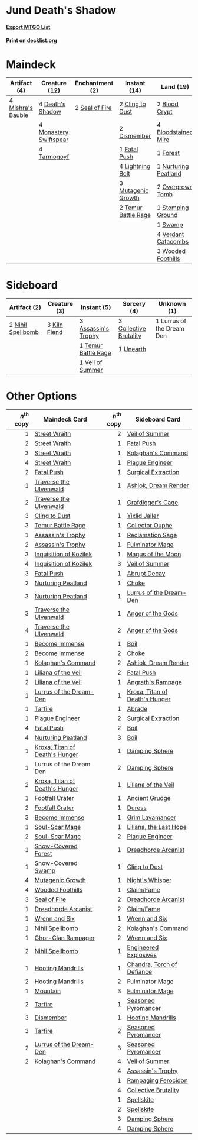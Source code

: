 # Jund Death's Shadow

#### [Export MTGO List](../collection/Jund%20Death's%20Shadow/Jund%20Death's%20Shadow.txt)
#### [Print on decklist.org](http://decklist.org/?deckmain=2%09Blood%20Crypt%0A4%09Bloodstained%20Mire%0A2%09Cling%20to%20Dust%0A2%09Crash%20Through%0A4%09Death's%20Shadow%0A2%09Dismember%0A1%09Fatal%20Push%0A1%09Forest%0A2%09Inquisition%20of%20Kozilek%0A4%09Lightning%20Bolt%0A4%09Mishra's%20Bauble%0A4%09Monastery%20Swiftspear%0A3%09Mutagenic%20Growth%0A1%09Nurturing%20Peatland%0A2%09Overgrown%20Tomb%0A2%09Seal%20of%20Fire%0A1%09Stomping%20Ground%0A1%09Swamp%0A4%09Tarmogoyf%0A2%09Temur%20Battle%20Rage%0A4%09Thoughtseize%0A1%09Unearth%0A4%09Verdant%20Catacombs%0A3%09Wooded%20Foothills&deckside=3%09Assassin's%20Trophy%0A3%09Collective%20Brutality%0A3%09Kiln%20Fiend%0A1%09Lurrus%20of%20the%20Dream%20Den%0A2%09Nihil%20Spellbomb%0A1%09Temur%20Battle%20Rage%0A1%09Unearth%0A1%09Veil%20of%20Summer)
# Maindeck

|                                        Artifact (4)                                        |                                          Creature (12)                                          |                                     Enchantment (2)                                     |                                         Instant (14)                                         |                                           Land (19)                                           |                                            Sorcery (9)                                            |
|--------------------------------------------------------------------------------------------|-------------------------------------------------------------------------------------------------|-----------------------------------------------------------------------------------------|----------------------------------------------------------------------------------------------|-----------------------------------------------------------------------------------------------|---------------------------------------------------------------------------------------------------|
|4 [Mishra's Bauble](http://gatherer.wizards.com/Pages/Card/Details.aspx?multiverseid=122122)|4 [Death's Shadow](http://gatherer.wizards.com/Pages/Card/Details.aspx?multiverseid=425889)      |2 [Seal of Fire](http://gatherer.wizards.com/Pages/Card/Details.aspx?multiverseid=185817)|2 [Cling to Dust](http://gatherer.wizards.com/Pages/Card/Details.aspx?multiverseid=476338)    |2 [Blood Crypt](http://gatherer.wizards.com/Pages/Card/Details.aspx?multiverseid=97102)        |2 [Crash Through](http://gatherer.wizards.com/Pages/Card/Details.aspx?multiverseid=430777)         |
|                                                                                            |4 [Monastery Swiftspear](http://gatherer.wizards.com/Pages/Card/Details.aspx?multiverseid=438706)|                                                                                         |2 [Dismember](http://gatherer.wizards.com/Pages/Card/Details.aspx?multiverseid=382182)        |4 [Bloodstained Mire](http://gatherer.wizards.com/Pages/Card/Details.aspx?multiverseid=405094) |2 [Inquisition of Kozilek](http://gatherer.wizards.com/Pages/Card/Details.aspx?multiverseid=416897)|
|                                                                                            |4 [Tarmogoyf](http://gatherer.wizards.com/Pages/Card/Details.aspx?multiverseid=136142)           |                                                                                         |1 [Fatal Push](http://gatherer.wizards.com/Pages/Card/Details.aspx?multiverseid=423724)       |1 [Forest](http://gatherer.wizards.com/Pages/Card/Details.aspx?multiverseid=439860)            |4 [Thoughtseize](http://gatherer.wizards.com/Pages/Card/Details.aspx?multiverseid=438676)          |
|                                                                                            |                                                                                                 |                                                                                         |4 [Lightning Bolt](http://gatherer.wizards.com/Pages/Card/Details.aspx?multiverseid=806)      |1 [Nurturing Peatland](http://gatherer.wizards.com/Pages/Card/Details.aspx?multiverseid=464192)|1 [Unearth](http://gatherer.wizards.com/Pages/Card/Details.aspx?multiverseid=442102)               |
|                                                                                            |                                                                                                 |                                                                                         |3 [Mutagenic Growth](http://gatherer.wizards.com/Pages/Card/Details.aspx?multiverseid=397717) |2 [Overgrown Tomb](http://gatherer.wizards.com/Pages/Card/Details.aspx?multiverseid=405103)    |                                                                                                   |
|                                                                                            |                                                                                                 |                                                                                         |2 [Temur Battle Rage](http://gatherer.wizards.com/Pages/Card/Details.aspx?multiverseid=391940)|1 [Stomping Ground](http://gatherer.wizards.com/Pages/Card/Details.aspx?multiverseid=405110)   |                                                                                                   |
|                                                                                            |                                                                                                 |                                                                                         |                                                                                              |1 [Swamp](http://gatherer.wizards.com/Pages/Card/Details.aspx?multiverseid=439858)             |                                                                                                   |
|                                                                                            |                                                                                                 |                                                                                         |                                                                                              |4 [Verdant Catacombs](http://gatherer.wizards.com/Pages/Card/Details.aspx?multiverseid=405113) |                                                                                                   |
|                                                                                            |                                                                                                 |                                                                                         |                                                                                              |3 [Wooded Foothills](http://gatherer.wizards.com/Pages/Card/Details.aspx?multiverseid=405116)  |                                                                                                   |


# Sideboard

|                                        Artifact (2)                                        |                                     Creature (3)                                      |                                         Instant (5)                                          |                                           Sorcery (4)                                           |       Unknown (1)       |
|--------------------------------------------------------------------------------------------|---------------------------------------------------------------------------------------|----------------------------------------------------------------------------------------------|-------------------------------------------------------------------------------------------------|-------------------------|
|2 [Nihil Spellbomb](http://gatherer.wizards.com/Pages/Card/Details.aspx?multiverseid=442215)|3 [Kiln Fiend](http://gatherer.wizards.com/Pages/Card/Details.aspx?multiverseid=416924)|3 [Assassin's Trophy](http://gatherer.wizards.com/Pages/Card/Details.aspx?multiverseid=452902)|3 [Collective Brutality](http://gatherer.wizards.com/Pages/Card/Details.aspx?multiverseid=414380)|1 Lurrus of the Dream Den|
|                                                                                            |                                                                                       |1 [Temur Battle Rage](http://gatherer.wizards.com/Pages/Card/Details.aspx?multiverseid=391940)|1 [Unearth](http://gatherer.wizards.com/Pages/Card/Details.aspx?multiverseid=442102)             |                         |
|                                                                                            |                                                                                       |1 [Veil of Summer](http://gatherer.wizards.com/Pages/Card/Details.aspx?multiverseid=466952)   |                                                                                                 |                         |


# Other Options

|*n*<sup>th</sup> copy|                                              Maindeck Card                                              |*n*<sup>th</sup> copy|                                             Sideboard Card                                              |
|--------------------:|---------------------------------------------------------------------------------------------------------|--------------------:|---------------------------------------------------------------------------------------------------------|
|                    1|[Street Wraith](http://gatherer.wizards.com/Pages/Card/Details.aspx?multiverseid=442097)                 |                    2|[Veil of Summer](http://gatherer.wizards.com/Pages/Card/Details.aspx?multiverseid=466952)                |
|                    2|[Street Wraith](http://gatherer.wizards.com/Pages/Card/Details.aspx?multiverseid=442097)                 |                    1|[Fatal Push](http://gatherer.wizards.com/Pages/Card/Details.aspx?multiverseid=423724)                    |
|                    3|[Street Wraith](http://gatherer.wizards.com/Pages/Card/Details.aspx?multiverseid=442097)                 |                    1|[Kolaghan's Command](http://gatherer.wizards.com/Pages/Card/Details.aspx?multiverseid=394613)            |
|                    4|[Street Wraith](http://gatherer.wizards.com/Pages/Card/Details.aspx?multiverseid=442097)                 |                    1|[Plague Engineer](http://gatherer.wizards.com/Pages/Card/Details.aspx?multiverseid=464049)               |
|                    2|[Fatal Push](http://gatherer.wizards.com/Pages/Card/Details.aspx?multiverseid=423724)                    |                    1|[Surgical Extraction](http://gatherer.wizards.com/Pages/Card/Details.aspx?multiverseid=397706)           |
|                    1|[Traverse the Ulvenwald](http://gatherer.wizards.com/Pages/Card/Details.aspx?multiverseid=409998)        |                    1|[Ashiok, Dream Render](http://gatherer.wizards.com/Pages/Card/Details.aspx?multiverseid=461155)          |
|                    2|[Traverse the Ulvenwald](http://gatherer.wizards.com/Pages/Card/Details.aspx?multiverseid=409998)        |                    1|[Grafdigger's Cage](http://gatherer.wizards.com/Pages/Card/Details.aspx?multiverseid=278452)             |
|                    3|[Cling to Dust](http://gatherer.wizards.com/Pages/Card/Details.aspx?multiverseid=476338)                 |                    1|[Yixlid Jailer](http://gatherer.wizards.com/Pages/Card/Details.aspx?multiverseid=130702)                 |
|                    3|[Temur Battle Rage](http://gatherer.wizards.com/Pages/Card/Details.aspx?multiverseid=391940)             |                    1|[Collector Ouphe](http://gatherer.wizards.com/Pages/Card/Details.aspx?multiverseid=464107)               |
|                    1|[Assassin's Trophy](http://gatherer.wizards.com/Pages/Card/Details.aspx?multiverseid=452902)             |                    1|[Reclamation Sage](http://gatherer.wizards.com/Pages/Card/Details.aspx?multiverseid=389651)              |
|                    2|[Assassin's Trophy](http://gatherer.wizards.com/Pages/Card/Details.aspx?multiverseid=452902)             |                    1|[Fulminator Mage](http://gatherer.wizards.com/Pages/Card/Details.aspx?multiverseid=397686)               |
|                    3|[Inquisition of Kozilek](http://gatherer.wizards.com/Pages/Card/Details.aspx?multiverseid=416897)        |                    1|[Magus of the Moon](http://gatherer.wizards.com/Pages/Card/Details.aspx?multiverseid=136152)             |
|                    4|[Inquisition of Kozilek](http://gatherer.wizards.com/Pages/Card/Details.aspx?multiverseid=416897)        |                    3|[Veil of Summer](http://gatherer.wizards.com/Pages/Card/Details.aspx?multiverseid=466952)                |
|                    3|[Fatal Push](http://gatherer.wizards.com/Pages/Card/Details.aspx?multiverseid=423724)                    |                    1|[Abrupt Decay](http://gatherer.wizards.com/Pages/Card/Details.aspx?multiverseid=456061)                  |
|                    2|[Nurturing Peatland](http://gatherer.wizards.com/Pages/Card/Details.aspx?multiverseid=464192)            |                    1|[Choke](http://gatherer.wizards.com/Pages/Card/Details.aspx?multiverseid=45431)                          |
|                    3|[Nurturing Peatland](http://gatherer.wizards.com/Pages/Card/Details.aspx?multiverseid=464192)            |                    1|[Lurrus of the Dream-Den](http://gatherer.wizards.com/Pages/Card/Details.aspx?multiverseid=479746)       |
|                    3|[Traverse the Ulvenwald](http://gatherer.wizards.com/Pages/Card/Details.aspx?multiverseid=409998)        |                    1|[Anger of the Gods](http://gatherer.wizards.com/Pages/Card/Details.aspx?multiverseid=438682)             |
|                    4|[Traverse the Ulvenwald](http://gatherer.wizards.com/Pages/Card/Details.aspx?multiverseid=409998)        |                    2|[Anger of the Gods](http://gatherer.wizards.com/Pages/Card/Details.aspx?multiverseid=438682)             |
|                    1|[Become Immense](http://gatherer.wizards.com/Pages/Card/Details.aspx?multiverseid=386487)                |                    1|[Boil](http://gatherer.wizards.com/Pages/Card/Details.aspx?multiverseid=14630)                           |
|                    2|[Become Immense](http://gatherer.wizards.com/Pages/Card/Details.aspx?multiverseid=386487)                |                    2|[Choke](http://gatherer.wizards.com/Pages/Card/Details.aspx?multiverseid=45431)                          |
|                    1|[Kolaghan's Command](http://gatherer.wizards.com/Pages/Card/Details.aspx?multiverseid=394613)            |                    2|[Ashiok, Dream Render](http://gatherer.wizards.com/Pages/Card/Details.aspx?multiverseid=461155)          |
|                    1|[Liliana of the Veil](http://gatherer.wizards.com/Pages/Card/Details.aspx?multiverseid=235597)           |                    2|[Fatal Push](http://gatherer.wizards.com/Pages/Card/Details.aspx?multiverseid=423724)                    |
|                    2|[Liliana of the Veil](http://gatherer.wizards.com/Pages/Card/Details.aspx?multiverseid=235597)           |                    1|[Angrath's Rampage](http://gatherer.wizards.com/Pages/Card/Details.aspx?multiverseid=461112)             |
|                    1|[Lurrus of the Dream-Den](http://gatherer.wizards.com/Pages/Card/Details.aspx?multiverseid=479746)       |                    1|[Kroxa, Titan of Death's Hunger](http://gatherer.wizards.com/Pages/Card/Details.aspx?multiverseid=476472)|
|                    1|[Tarfire](http://gatherer.wizards.com/Pages/Card/Details.aspx?multiverseid=157921)                       |                    1|[Abrade](http://gatherer.wizards.com/Pages/Card/Details.aspx?multiverseid=430772)                        |
|                    1|[Plague Engineer](http://gatherer.wizards.com/Pages/Card/Details.aspx?multiverseid=464049)               |                    2|[Surgical Extraction](http://gatherer.wizards.com/Pages/Card/Details.aspx?multiverseid=397706)           |
|                    4|[Fatal Push](http://gatherer.wizards.com/Pages/Card/Details.aspx?multiverseid=423724)                    |                    2|[Boil](http://gatherer.wizards.com/Pages/Card/Details.aspx?multiverseid=14630)                           |
|                    4|[Nurturing Peatland](http://gatherer.wizards.com/Pages/Card/Details.aspx?multiverseid=464192)            |                    3|[Boil](http://gatherer.wizards.com/Pages/Card/Details.aspx?multiverseid=14630)                           |
|                    1|[Kroxa, Titan of Death's Hunger](http://gatherer.wizards.com/Pages/Card/Details.aspx?multiverseid=476472)|                    1|[Damping Sphere](http://gatherer.wizards.com/Pages/Card/Details.aspx?multiverseid=443101)                |
|                    1|Lurrus of the Dream Den                                                                                  |                    2|[Damping Sphere](http://gatherer.wizards.com/Pages/Card/Details.aspx?multiverseid=443101)                |
|                    2|[Kroxa, Titan of Death's Hunger](http://gatherer.wizards.com/Pages/Card/Details.aspx?multiverseid=476472)|                    1|[Liliana of the Veil](http://gatherer.wizards.com/Pages/Card/Details.aspx?multiverseid=235597)           |
|                    1|[Footfall Crater](http://gatherer.wizards.com/Pages/Card/Details.aspx?multiverseid=479638)               |                    1|[Ancient Grudge](http://gatherer.wizards.com/Pages/Card/Details.aspx?multiverseid=235600)                |
|                    2|[Footfall Crater](http://gatherer.wizards.com/Pages/Card/Details.aspx?multiverseid=479638)               |                    1|[Duress](http://gatherer.wizards.com/Pages/Card/Details.aspx?multiverseid=14557)                         |
|                    3|[Become Immense](http://gatherer.wizards.com/Pages/Card/Details.aspx?multiverseid=386487)                |                    1|[Grim Lavamancer](http://gatherer.wizards.com/Pages/Card/Details.aspx?multiverseid=430589)               |
|                    1|[Soul-Scar Mage](http://gatherer.wizards.com/Pages/Card/Details.aspx?multiverseid=426850)                |                    1|[Liliana, the Last Hope](http://gatherer.wizards.com/Pages/Card/Details.aspx?multiverseid=414388)        |
|                    2|[Soul-Scar Mage](http://gatherer.wizards.com/Pages/Card/Details.aspx?multiverseid=426850)                |                    2|[Plague Engineer](http://gatherer.wizards.com/Pages/Card/Details.aspx?multiverseid=464049)               |
|                    1|[Snow-Covered Forest](http://gatherer.wizards.com/Pages/Card/Details.aspx?multiverseid=121192)           |                    1|[Dreadhorde Arcanist](http://gatherer.wizards.com/Pages/Card/Details.aspx?multiverseid=461052)           |
|                    1|[Snow-Covered Swamp](http://gatherer.wizards.com/Pages/Card/Details.aspx?multiverseid=121256)            |                    1|[Cling to Dust](http://gatherer.wizards.com/Pages/Card/Details.aspx?multiverseid=476338)                 |
|                    4|[Mutagenic Growth](http://gatherer.wizards.com/Pages/Card/Details.aspx?multiverseid=397717)              |                    1|[Night's Whisper](http://gatherer.wizards.com/Pages/Card/Details.aspx?multiverseid=51178)                |
|                    4|[Wooded Foothills](http://gatherer.wizards.com/Pages/Card/Details.aspx?multiverseid=405116)              |                    1|[Claim/Fame](http://gatherer.wizards.com/Pages/Card/Details.aspx?multiverseid=430839)                    |
|                    3|[Seal of Fire](http://gatherer.wizards.com/Pages/Card/Details.aspx?multiverseid=185817)                  |                    2|[Dreadhorde Arcanist](http://gatherer.wizards.com/Pages/Card/Details.aspx?multiverseid=461052)           |
|                    1|[Dreadhorde Arcanist](http://gatherer.wizards.com/Pages/Card/Details.aspx?multiverseid=461052)           |                    2|[Claim/Fame](http://gatherer.wizards.com/Pages/Card/Details.aspx?multiverseid=430839)                    |
|                    1|[Wrenn and Six](http://gatherer.wizards.com/Pages/Card/Details.aspx?multiverseid=464166)                 |                    1|[Wrenn and Six](http://gatherer.wizards.com/Pages/Card/Details.aspx?multiverseid=464166)                 |
|                    1|[Nihil Spellbomb](http://gatherer.wizards.com/Pages/Card/Details.aspx?multiverseid=442215)               |                    2|[Kolaghan's Command](http://gatherer.wizards.com/Pages/Card/Details.aspx?multiverseid=394613)            |
|                    1|[Ghor-Clan Rampager](http://gatherer.wizards.com/Pages/Card/Details.aspx?multiverseid=460302)            |                    2|[Wrenn and Six](http://gatherer.wizards.com/Pages/Card/Details.aspx?multiverseid=464166)                 |
|                    2|[Nihil Spellbomb](http://gatherer.wizards.com/Pages/Card/Details.aspx?multiverseid=442215)               |                    1|[Engineered Explosives](http://gatherer.wizards.com/Pages/Card/Details.aspx?multiverseid=50139)          |
|                    1|[Hooting Mandrills](http://gatherer.wizards.com/Pages/Card/Details.aspx?multiverseid=386558)             |                    1|[Chandra, Torch of Defiance](http://gatherer.wizards.com/Pages/Card/Details.aspx?multiverseid=417683)    |
|                    2|[Hooting Mandrills](http://gatherer.wizards.com/Pages/Card/Details.aspx?multiverseid=386558)             |                    2|[Fulminator Mage](http://gatherer.wizards.com/Pages/Card/Details.aspx?multiverseid=397686)               |
|                    1|[Mountain](http://gatherer.wizards.com/Pages/Card/Details.aspx?multiverseid=439859)                      |                    3|[Fulminator Mage](http://gatherer.wizards.com/Pages/Card/Details.aspx?multiverseid=397686)               |
|                    2|[Tarfire](http://gatherer.wizards.com/Pages/Card/Details.aspx?multiverseid=157921)                       |                    1|[Seasoned Pyromancer](http://gatherer.wizards.com/Pages/Card/Details.aspx?multiverseid=464094)           |
|                    3|[Dismember](http://gatherer.wizards.com/Pages/Card/Details.aspx?multiverseid=382182)                     |                    1|[Hooting Mandrills](http://gatherer.wizards.com/Pages/Card/Details.aspx?multiverseid=386558)             |
|                    3|[Tarfire](http://gatherer.wizards.com/Pages/Card/Details.aspx?multiverseid=157921)                       |                    2|[Seasoned Pyromancer](http://gatherer.wizards.com/Pages/Card/Details.aspx?multiverseid=464094)           |
|                    2|[Lurrus of the Dream-Den](http://gatherer.wizards.com/Pages/Card/Details.aspx?multiverseid=479746)       |                    3|[Seasoned Pyromancer](http://gatherer.wizards.com/Pages/Card/Details.aspx?multiverseid=464094)           |
|                    2|[Kolaghan's Command](http://gatherer.wizards.com/Pages/Card/Details.aspx?multiverseid=394613)            |                    4|[Veil of Summer](http://gatherer.wizards.com/Pages/Card/Details.aspx?multiverseid=466952)                |
|                     |                                                                                                         |                    4|[Assassin's Trophy](http://gatherer.wizards.com/Pages/Card/Details.aspx?multiverseid=452902)             |
|                     |                                                                                                         |                    1|[Rampaging Ferocidon](http://gatherer.wizards.com/Pages/Card/Details.aspx?multiverseid=435308)           |
|                     |                                                                                                         |                    4|[Collective Brutality](http://gatherer.wizards.com/Pages/Card/Details.aspx?multiverseid=414380)          |
|                     |                                                                                                         |                    1|[Spellskite](http://gatherer.wizards.com/Pages/Card/Details.aspx?multiverseid=397743)                    |
|                     |                                                                                                         |                    2|[Spellskite](http://gatherer.wizards.com/Pages/Card/Details.aspx?multiverseid=397743)                    |
|                     |                                                                                                         |                    3|[Damping Sphere](http://gatherer.wizards.com/Pages/Card/Details.aspx?multiverseid=443101)                |
|                     |                                                                                                         |                    4|[Damping Sphere](http://gatherer.wizards.com/Pages/Card/Details.aspx?multiverseid=443101)                |

